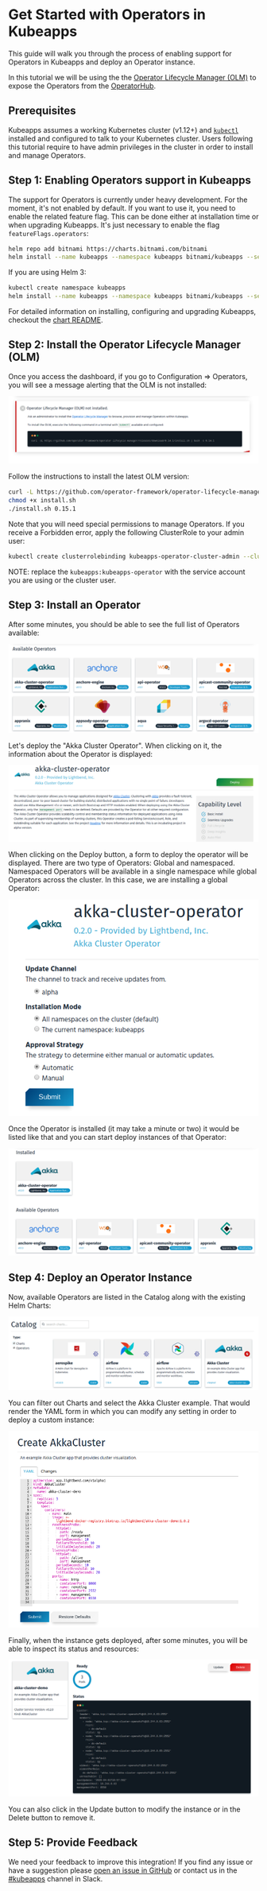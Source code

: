 # Get Started with Operators in Kubeapps

This guide will walk you through the process of enabling support for Operators in Kubeapps and deploy an Operator instance.

In this tutorial we will be using the the [Operator Lifecycle Manager (OLM)](https://github.com/operator-framework/operator-lifecycle-manager) to expose the Operators from the [OperatorHub](https://operatorhub.io/).

## Prerequisites

Kubeapps assumes a working Kubernetes cluster (v1.12+) and [`kubectl`](https://kubernetes.io/docs/tasks/tools/install-kubectl/) installed and configured to talk to your Kubernetes cluster. Users following this tutorial require to have admin privileges in the cluster in order to install and manage Operators.

## Step 1: Enabling Operators support in Kubeapps

The support for Operators is currently under heavy development. For the moment, it's not enabled by default. If you want to use it, you need to enable the related feature flag. This can be done either at installation time or when upgrading Kubeapps. It's just necessary to enable the flag `featureFlags.operators`: 

```bash
helm repo add bitnami https://charts.bitnami.com/bitnami
helm install --name kubeapps --namespace kubeapps bitnami/kubeapps --set featureFlags.operators=true
```

If you are using Helm 3:

```bash
kubectl create namespace kubeapps
helm install --name kubeapps --namespace kubeapps bitnami/kubeapps --set featureFlags.operators=true
```

For detailed information on installing, configuring and upgrading Kubeapps, checkout the [chart README](../../chart/kubeapps/README.md).

## Step 2: Install the Operator Lifecycle Manager (OLM)

Once you access the dashboard, if you go to Configuration => Operators, you will see a message alerting that the OLM is not installed:

  ![OLM Not Intalled](../img/OLM-not-installed.png)

Follow the instructions to install the latest OLM version:

```bash
curl -L https://github.com/operator-framework/operator-lifecycle-manager/releases/download/0.15.1/install.sh -o install.sh
chmod +x install.sh
./install.sh 0.15.1
```

Note that you will need special permissions to manage Operators. If you receive a Forbidden error, apply the following ClusterRole to your admin user:

```bash
kubectl create clusterrolebinding kubeapps-operator-cluster-admin --clusterrole=cluster-admin --serviceaccount kubeapps:kubeapps-operator
```

NOTE: replace the `kubeapps:kubeapps-operator` with the service account you are using or the cluster user.

## Step 3: Install an Operator

After some minutes, you should be able to see the full list of Operators available:

  ![Operators Available](../img/operators-available.png)

Let's deploy the "Akka Cluster Operator". When clicking on it, the information about the Operator is displayed:

  ![Operators View](../img/operator-view.png)

When clicking on the Deploy button, a form to deploy the operator will be displayed. There are two type of Operators: Global and namespaced. Namespaced Operators will be available in a single namespace while global Operators across the cluster. In this case, we are installing a global Operator:

  ![Operator Deployment Form](../img/operator-deployment.png)

Once the Operator is installed (it may take a minute or two) it would be listed like that and you can start deploy instances of that Operator:

  ![Installed Operators](../img/installed-operators.png)

## Step 4: Deploy an Operator Instance

Now, available Operators are listed in the Catalog along with the existing Helm Charts:

  ![Operators Catalog](../img/operator-catalog.png)

You can filter out Charts and select the Akka Cluster example. That would render the YAML form in which you can modify any setting in order to deploy a custom instance:

  ![Operator Form](../img/operator-form.png)

Finally, when the instance gets deployed, after some minutes, you will be able to inspect its status and resources:

  ![Operator Instance View](../img/operator-instance-view.png)

You can also click in the Update button to modify the instance or in the Delete button to remove it.

## Step 5: Provide Feedback

We need your feedback to improve this integration! If you find any issue or have a suggestion please [open an issue in GitHub](https://github.com/kubeapps/kubeapps/issues/new) or contact us in the [#kubeapps](https://kubernetes.slack.com/messages/kubeapps) channel in Slack.

